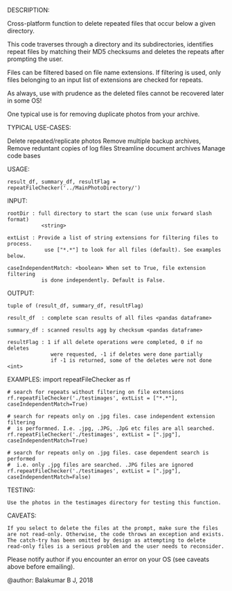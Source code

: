 DESCRIPTION:

Cross-platform function to delete repeated files that occur below a given directory. 

This code traverses through a directory and its subdirectories, identifies 
repeat files by matching their MD5 checksums and deletes the repeats after
prompting the user. 

Files can be filtered based on file name extensions. If filtering is used,
only files belonging to an input list of extensions are checked for repeats.

As always, use with prudence as the deleted files cannot be recovered 
later in some OS!

One typical use is for removing duplicate photos from your archive. 

TYPICAL USE-CASES: 

Delete repeated/replicate photos
Remove multiple backup archives, 
Remove reduntant copies of log files
Streamline document archives
Manage code bases

USAGE:

    result_df, summary_df, resultFlag = repeatFileChecker('../MainPhotoDirectory/')

INPUT:

    rootDir : full directory to start the scan (use unix forward slash format)
               <string>
               
    extList : Provide a list of string extensions for filtering files to process.
                use ["*.*"] to look for all files (default). See examples below.
                
    caseIndependentMatch: <boolean> When set to True, file extension filtering
               is done independently. Default is False.

OUTPUT:

    tuple of (result_df, summary_df, resultFlag)
    
    result_df  : complete scan results of all files <pandas dataframe>
    
    summary_df : scanned results agg by checksum <pandas dataframe>
    
    resultFlag : 1 if all delete operations were completed, 0 if no deletes 
                  were requested, -1 if deletes were done partially
                  if -1 is returned, some of the deletes were not done <int>

EXAMPLES:
    import repeatFileChecker as rf
    
    # search for repeats without filtering on file extensions
    rf.repeatFileChecker('./testimages', extList = ["*.*"], caseIndependentMatch=True)
    
    # search for repeats only on .jpg files. case independent extension filtering
    #  is performned. I.e. .jpg, .JPG, .JpG etc files are all searched. 
    rf.repeatFileChecker('./testimages', extList = [".jpg"], caseIndependentMatch=True)

    # search for repeats only on .jpg files. case dependent search is performed
    #  i.e. only .jpg files are searched. .JPG files are ignored 
    rf.repeatFileChecker('./testimages', extList = [".jpg"], caseIndependentMatch=False)
    
TESTING:

    Use the photos in the testimages directory for testing this function.

CAVEATS:

    If you select to delete the files at the prompt, make sure the files
    are not read-only. Otherwise, the code throws an exception and exists.
    The catch-try has been omitted by design as attempting to delete
    read-only files is a serious problem and the user needs to reconsider.
    
Please notify author if you encounter an error on your OS (see caveats above before emailing).

@author: Balakumar B J, 2018